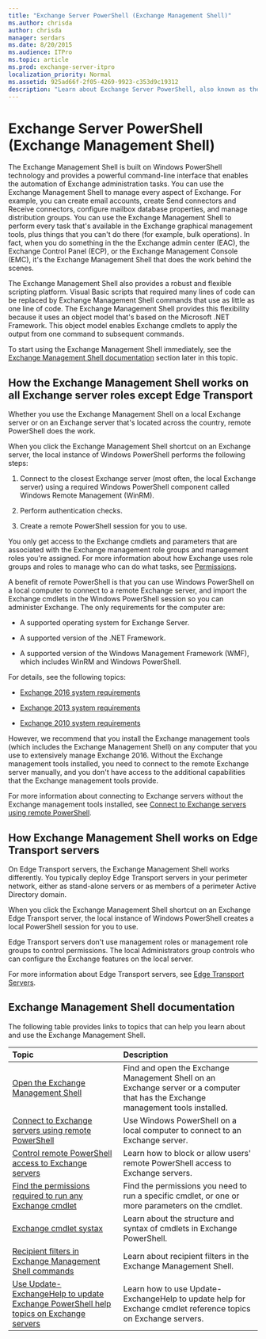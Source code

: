```yaml
---
title: "Exchange Server PowerShell (Exchange Management Shell)"
ms.author: chrisda
author: chrisda
manager: serdars
ms.date: 8/20/2015
ms.audience: ITPro
ms.topic: article
ms.prod: exchange-server-itpro
localization_priority: Normal
ms.assetid: 925ad66f-2f05-4269-9923-c353d9c19312
description: "Learn about Exchange Server PowerShell, also known as the Exchange Management Shell. This topic describes how PowerShell works on Exchange servers, and provides links to other topics that can help you learn how to use the Exchange Management Shell."
---
```


# Exchange Server PowerShell (Exchange Management Shell)
The Exchange Management Shell is built on Windows PowerShell technology and provides a powerful command-line interface that enables the automation of Exchange administration tasks. You can use the Exchange Management Shell to manage every aspect of Exchange. For example, you can create email accounts, create Send connectors and Receive connectors, configure mailbox database properties, and manage distribution groups. You can use the Exchange Management Shell to perform every task that's available in the Exchange graphical management tools, plus things that you can't do there (for example, bulk operations). In fact, when you do something in the the Exchange admin center (EAC), the Exchange Control Panel (ECP), or the Exchange Management Console (EMC), it's the Exchange Management Shell that does the work behind the scenes.
  
The Exchange Management Shell also provides a robust and flexible scripting platform. Visual Basic scripts that required many lines of code can be replaced by Exchange Management Shell commands that use as little as one line of code. The Exchange Management Shell provides this flexibility because it uses an object model that's based on the Microsoft .NET Framework. This object model enables Exchange cmdlets to apply the output from one command to subsequent commands.
  
To start using the Exchange Management Shell immediately, see the [Exchange Management Shell documentation](exchange-management-shell.md#ShellDocs) section later in this topic.
  
## How the Exchange Management Shell works on all Exchange server roles except Edge Transport

Whether you use the Exchange Management Shell on a local Exchange server or on an Exchange server that's located across the country, remote PowerShell does the work.
  
When you click the Exchange Management Shell shortcut on an Exchange server, the local instance of Windows PowerShell performs the following steps:
  
1. Connect to the closest Exchange server (most often, the local Exchange server) using a required Windows PowerShell component called Windows Remote Management (WinRM).
    
2. Perform authentication checks.
    
3. Create a remote PowerShell session for you to use.
    
You only get access to the Exchange cmdlets and parameters that are associated with the Exchange management role groups and management roles you're assigned. For more information about how Exchange uses role groups and roles to manage who can do what tasks, see [Permissions](https://technet.microsoft.com/library/d8dd605e-0af1-4e18-9ce6-e51d04e161ba.aspx).
  
A benefit of remote PowerShell is that you can use Windows PowerShell on a local computer to connect to a remote Exchange server, and import the Exchange cmdlets in the Windows PowerShell session so you can administer Exchange. The only requirements for the computer are:
  
- A supported operating system for Exchange Server.
    
- A supported version of the .NET Framework.
    
- A supported version of the Windows Management Framework (WMF), which includes WinRM and Windows PowerShell.
    
For details, see the following topics:

- [Exchange 2016 system requirements](https://technet.microsoft.com/library/aa996719(v=exchg.160).aspx)

- [Exchange 2013 system requirements](https://technet.microsoft.com/library/aa996719(v=exchg.150).aspx)

- [Exchange 2010 system requirements](https://technet.microsoft.com/library/aa996719(v=exchg.141).aspx)
  
However, we recommend that you install the Exchange management tools (which includes the Exchange Management Shell) on any computer that you use to extensively manage Exchange 2016. Without the Exchange management tools installed, you need to connect to the remote Exchange server manually, and you don't have access to the additional capabilities that the Exchange management tools provide.
  
For more information about connecting to Exchange servers without the Exchange management tools installed, see [Connect to Exchange servers using remote PowerShell](connect-to-exchange-servers-using-remote-powershell.md).
  
## How Exchange Management Shell works on Edge Transport servers

On Edge Transport servers, the Exchange Management Shell works differently. You typically deploy Edge Transport servers in your perimeter network, either as stand-alone servers or as members of a perimeter Active Directory domain.
  
When you click the Exchange Management Shell shortcut on an Exchange Edge Transport server, the local instance of Windows PowerShell creates a local PowerShell session for you to use.
  
Edge Transport servers don't use management roles or management role groups to control permissions. The local Administrators group controls who can configure the Exchange features on the local server.
  
For more information about Edge Transport servers, see [Edge Transport Servers](https://technet.microsoft.com/library/cfff9f59-afac-447c-8297-afcebe49a52d.aspx).
  
## Exchange Management Shell documentation
<a name="ShellDocs"> </a>

The following table provides links to topics that can help you learn about and use the Exchange Management Shell.
  
|**Topic**|**Description**|
|:-----|:-----|
|[Open the Exchange Management Shell](open-the-exchange-management-shell.md)|Find and open the Exchange Management Shell on an Exchange server or a computer that has the Exchange management tools installed.|
|[Connect to Exchange servers using remote PowerShell](connect-to-exchange-servers-using-remote-powershell.md)|Use Windows PowerShell on a local computer to connect to an Exchange server.|
|[Control remote PowerShell access to Exchange servers](control-remote-powershell-access-to-exchange-servers.md)|Learn how to block or allow users' remote PowerShell access to Exchange servers.|
|[Find the permissions required to run any Exchange cmdlet](find-exchange-cmdlet-permissions.md)|Find the permissions you need to run a specific cmdlet, or one or more parameters on the cmdlet.|
|[Exchange cmdlet systax](exchange-cmdlet-syntax.md)|Learn about the structure and syntax of cmdlets in Exchange PowerShell.|
|[Recipient filters in Exchange Management Shell commands](recipient-filters/recipient-filters.md)|Learn about recipient filters in the Exchange Management Shell.|
|[Use Update-ExchangeHelp to update Exchange PowerShell help topics on Exchange servers](use-update-exchangehelp.md)|Learn how to use Update-ExchangeHelp to update help for Exchange cmdlet reference topics on Exchange servers.|
